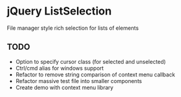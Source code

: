 jQuery ListSelection
===============
File manager style rich selection for lists of elements

TODO
----
* Option to specify cursor class (for selected and unselected)
* Ctrl/cmd alias for windows support
* Refactor to remove string comparison of context menu callback
* Refactor massive test file into smaller components
* Create demo with context menu library
